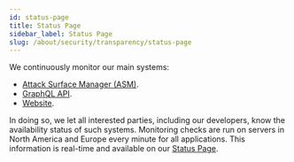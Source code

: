 ```yaml
---
id: status-page
title: Status Page
sidebar_label: Status Page
slug: /about/security/transparency/status-page
---
```


We continuously monitor our main systems:

- [Attack Surface Manager (ASM)](https://app.fluidattacks.com/).
- [GraphQL API](https://app.fluidattacks.com/api).
- [Website](https://fluidattacks.com/).

In doing so,
we let all interested parties,
including our developers,
know the availability status of such systems.
Monitoring checks are run on servers
in North America and Europe
every minute for all applications.
This information is real-time
and available on our
[Status Page](https://status.fluidattacks.com/).

